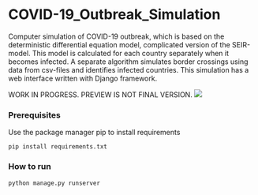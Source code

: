 # COVID-19_Outbreak_Simulation

Computer simulation of COVID-19 outbreak, which is based on the deterministic
differential equation model, complicated version of the SEIR-model. This model is
calculated for each country separately when it becomes infected. A separate
algorithm simulates border crossings using data from csv-files and identifies
infected countries.
This simulation has a web interface written with Django framework.

WORK IN PROGRESS. PREVIEW IS NOT FINAL VERSION.
![](screenshots/Peek-2020-03-23-17-13.gif)

### Prerequisites

Use the package manager pip to install requirements

```
pip install requirements.txt
```

### How to run

```
python manage.py runserver
```
